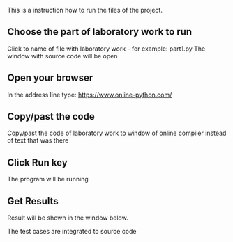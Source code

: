 This is a instruction how to run the files of the project.

Choose the part of laboratory work to run
-----------

Click to name of file with laboratory work - for example: part1.py
The window with source code will be open

Open your browser
-------------

In the address line type: https://www.online-python.com/

Copy/past the code
-----------

Copy/past the code of laboratory work to window of online compiler instead of text that was there

Click Run key
-------------

The program will be running

Get Results
----------

Result will be shown in the window below.

The test cases are integrated to source code
